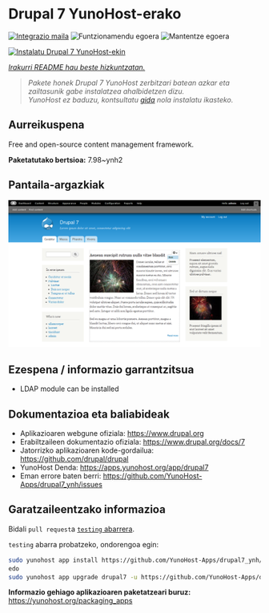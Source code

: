 <!--
Ohart ongi: README hau automatikoki sortu da <https://github.com/YunoHost/apps/tree/master/tools/readme_generator>ri esker
EZ editatu eskuz.
-->

# Drupal 7 YunoHost-erako

[![Integrazio maila](https://dash.yunohost.org/integration/drupal7.svg)](https://dash.yunohost.org/appci/app/drupal7) ![Funtzionamendu egoera](https://ci-apps.yunohost.org/ci/badges/drupal7.status.svg) ![Mantentze egoera](https://ci-apps.yunohost.org/ci/badges/drupal7.maintain.svg)

[![Instalatu Drupal 7 YunoHost-ekin](https://install-app.yunohost.org/install-with-yunohost.svg)](https://install-app.yunohost.org/?app=drupal7)

*[Irakurri README hau beste hizkuntzatan.](./ALL_README.md)*

> *Pakete honek Drupal 7 YunoHost zerbitzari batean azkar eta zailtasunik gabe instalatzea ahalbidetzen dizu.*  
> *YunoHost ez baduzu, kontsultatu [gida](https://yunohost.org/install) nola instalatu ikasteko.*

## Aurreikuspena

Free and open-source content management framework.


**Paketatutako bertsioa:** 7.98~ynh2

## Pantaila-argazkiak

![Drupal 7(r)en pantaila-argazkia](./doc/screenshots/screenshot.png)

## Ezespena / informazio garrantzitsua

* LDAP module can be installed

## Dokumentazioa eta baliabideak

- Aplikazioaren webgune ofiziala: <https://www.drupal.org>
- Erabiltzaileen dokumentazio ofiziala: <https://www.drupal.org/docs/7>
- Jatorrizko aplikazioaren kode-gordailua: <https://github.com/drupal/drupal>
- YunoHost Denda: <https://apps.yunohost.org/app/drupal7>
- Eman errore baten berri: <https://github.com/YunoHost-Apps/drupal7_ynh/issues>

## Garatzaileentzako informazioa

Bidali `pull request`a [`testing` abarrera](https://github.com/YunoHost-Apps/drupal7_ynh/tree/testing).

`testing` abarra probatzeko, ondorengoa egin:

```bash
sudo yunohost app install https://github.com/YunoHost-Apps/drupal7_ynh/tree/testing --debug
edo
sudo yunohost app upgrade drupal7 -u https://github.com/YunoHost-Apps/drupal7_ynh/tree/testing --debug
```

**Informazio gehiago aplikazioaren paketatzeari buruz:** <https://yunohost.org/packaging_apps>
